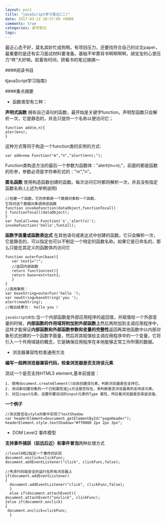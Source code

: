 ```yaml
---
layout: post
title: "javaScript学习笔记(二)"
date: 2017-03-12 10:57:09 +0800
comments: true
categories: 读书笔记
tags: 
---
```

最近心态不好，莫名其妙忙成狗啊。有项目压力，还要找符合自己的论文paper，最重要的是还有实习面试材料要准备。基础不牢靠背书啊啊啊啊，胡宝宝的心里压力“咚”大好嘛。趁着有时间，把看书的笔记摘摘～<!--more-->

####阅读书目

《javaScript学习指南》

####重点摘要
* 函数类型有三种：

**声明式函数** 拥有自己语句的函数，最开始是关键字function。声明型函数只会解析一次，它是静态的，并且只提供一个名称以便访问它；
	
	function add(m,n){
	aler(m+n);
	}
这种方式等同于构造一个function类的实例的方式:

	var add=new Function("m","n","alert(m+n);");
Function类构造方法的最后一个参数为函数体："alert(m+n);"，前面的都是函数的形参，参数必须是字符串形式的："m","n"。

**匿名函数** 使用构造函数创建的函数。每次访问它时都将解析一次，并且没有指定函数名称;(上述为举例说明)

	//创建一个函数，它的参数是一个数据对象和一个函数，
	它将对这个数据对象调用该函数
	function invokeFunction(dataObject,functionTocall)
	{ functionTocall(dataObject);
	}
	var funCall=new Function('x','alert(x)');
	invokeFunction('hello',funCall);

**函数字面量或函数表达式** 在其他语句或表达式中创建的函数。它只会解析一次，它是静态的，可以指定也可以不制定一个特定的函数名称。如果它是已命名的，那么只能在其定义的函数体内访问它

	function outerFun(base){
	   var test1="!";
	   //返回内部函数
	   return function(ext){
	   return base+ext+test1;
	   }
	}
	//调用事例：
	var baseString=outerFun('hello ');
	var newString=baseString('you ');
	alert(newString);
	//输出结果为： hello you !
	
`javaScript闭包`:当一个内部函数是外部应用程序的返回值，并赋值给一个外部变量的时候，**内部函数的作用域将附加到外部函数上**然后再附加到主调应用程序中，这样才能保证**内部函数和外部函数参数和变量的完整性**返回再其他函数中以内部对象形式创建的一个函数字面量，然后将其赋值给主调应用程序中的一个变量，它将引入一个作用域链的概念，它是确保应用程序在本地能够正常工作所需的数据。

* 浏览器兼容性检查通用方法

**编写一段跨浏览器兼容代码，检查浏览器是否支持该元素**

测试一个是否支持HTML5 element,基本前提是：
 	
 	1. 使用document.createElement()动态创建该元素，判断浏览器是否支持它。
 	2. 测试新创建对象的一个已知属性或js方法是否存在，来判断是否浏览器真的支持该元素。
 	3. 对应input元素，设置你要测试的input元素的Type 属性，然后看浏览器是否保留该值。

**一个例子**	
	
	//测试是否在style对象中实现了textShadow
	var headerElement=doucument.getElementById("pageHeader");
	headerElement.style.textShadow="#ff0000 2px 2px 3px";
	
* DOM Level2 事件模型

**支持事件捕获（前远后近）和事件冒泡**两种处理方式
	
	//level0和2指定一个事件的区别
	document.onclick=clickFunc;
	document.addEventListener("click", clickFunc,false);
	
	//考虑代码能安全的运行在所有浏览器上	
	if(document.addEventListener)
	{
      document.addEventListener("click", clickFunc,false);
      }
      else if(document.attachEvent){
    document.attachEvent("onclick", clickFunc); 
    }else if(document.onclick)
    {
     document.onclick=clickFunc;
      }


	

